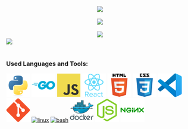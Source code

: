 <div align="center">
<div style="display: fixed; align-items: flex-start;"><img src="https://github-readme-stats.vercel.app/api?username=whonion&amp;show_icons=true&amp;theme=lightowl" align="top" /> <br /><br /><img src="https://github-readme-streak-stats.herokuapp.com?user=whonion&amp;theme=lightowl&amp;date_format=M%20j%5B%2C%20Y%5D" align="top" /> <br /><br /><img src="https://github-readme-stats.vercel.app/api/top-langs/?username=whonion&amp;layout=compact&amp;theme=lightowl" align="down" /></div>
 <div align="center">
  <div style="display: flex; align-items: flex-start;">
    <img align="top" src="https://komarev.com/ghpvc/?username=whonion&color=brightgreen" height='35'/>
    <br />
    <br />
  </div>
</div>
<h3 align="left">Used Languages and Tools:</h3>
<p align="left"><a title="Python" href="https://python.org/" target="_blank"><img src="https://raw.githubusercontent.com/devicons/devicon/master/icons/python/python-original.svg" alt="python" width="64" height="64" /></a>&nbsp;<a title="GoLang" href="https://go.dev" target="_blank" rel="noreferrer"><img src="https://raw.githubusercontent.com/devicons/devicon/master/icons/go/go-original-wordmark.svg" alt="go" width="64" height="64" /></a>&nbsp;<a title="JavaScript" href="https://developer.mozilla.org/en-US/docs/Web/JavaScript" target="_blank" rel="noreferrer"><img src="https://raw.githubusercontent.com/devicons/devicon/master/icons/javascript/javascript-original.svg" alt="javascript" width="64" height="64" /></a>&nbsp;<a href="https://reactjs.org/" target="_blank" rel="noopener noreferrer"><img src="https://raw.githubusercontent.com/devicons/devicon/master/icons/react/react-original-wordmark.svg" alt="react" width="64" height="64" /></a>&nbsp;<a href="https://www.w3.org/html/" target="_blank" rel="noopener noreferrer"><img src="https://raw.githubusercontent.com/devicons/devicon/master/icons/html5/html5-original-wordmark.svg" alt="html5" width="64" height="64" /></a>&nbsp;<a href="https://www.w3schools.com/css/" target="_blank" rel="noopener noreferrer"><img src="https://raw.githubusercontent.com/devicons/devicon/master/icons/css3/css3-original-wordmark.svg" alt="css3" width="64" height="64" /></a>&nbsp;<a title="VCCode" href="https://code.visualstudio.com/" target="_blank"><img src="https://raw.githubusercontent.com/devicons/devicon/master/icons/vscode/vscode-original.svg" alt="vccode" width="64" height="64" /></a>&nbsp;<a title="Git" href="https://git-scm.com/" target="_blank"><img src="https://raw.githubusercontent.com/devicons/devicon/master/icons/git/git-original.svg" alt="Git" width="64" height="64" /></a>&nbsp;<a title="Linux" href="https://linux.org/" target="_blank" rel="noopener noreferrer"><img src="https://avatars.githubusercontent.com/u/4604537?s=64&amp;v=4" alt="linux" width="64" height="64" /></a>&nbsp;<a title="Shell" href="https://www.gnu.org/software/bash/" target="_blank" rel="noreferrer"><img src="https://www.vectorlogo.zone/logos/gnu_bash/gnu_bash-icon.svg" alt="bash" width="64" height="64" /></a> <a title="Docker" href="https://docker.com/" target="_blank" rel="noreferrer"><img src="https://raw.githubusercontent.com/devicons/devicon/master/icons/docker/docker-original-wordmark.svg" alt="docker" width="64" height="64" /></a>&nbsp;<a title="NodeJS" href="https://nodejs.org" target="_blank" rel="noreferrer"><img src="https://raw.githubusercontent.com/devicons/devicon/master/icons/nodejs/nodejs-original.svg" alt="nodejs" width="64" height="64" /></a>&nbsp;<a title="NGINX" href="https://nginx.org/" target="_blank" rel="noopener noreferrer"><img src="https://raw.githubusercontent.com/devicons/devicon/master/icons/nginx/nginx-original.svg" alt="nginx" width="64" height="64" /></a>&nbsp;</p>
